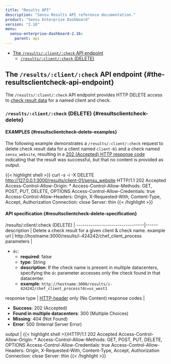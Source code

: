 ```yaml
---
title: "Results API"
description: "Sensu Results API reference documentation."
product: "Sensu Enterprise Dashboard"
version: "2.16"
menu:
  sensu-enterprise-dashboard-2.16:
    parent: api
---
```


- [The `/results/:client/:check` API endpoint](#the-resultsclientcheck-api-endpoint)
  - [`/results/:client/:check` (DELETE)](#resultsclientcheck-delete)

## The `/results/:client/:check` API endpoint {#the-resultsclientcheck-api-endpoint}

The `/results/:client/:check` API endpoint provides HTTP DELETE
access to [check result data][1] for a named client and check.

### `/results/:client/:check` (DELETE) {#resultsclientcheck-delete}

#### EXAMPLES {#resultsclientcheck-delete-examples}

The following example demonstrates a `/results/:client/:check` request to delete
check result data for a client named `client-01` and a check named
`sensu_website`, resulting in a [202 (Accepted) HTTP response code][2]
indicating that the result was successful, but that no content is provided as output.

{{< highlight shell >}}
curl -s -i -X DELETE http://127.0.0.1:3000/results/client-01/sensu_website
HTTP/1.1 202 Accepted
Access-Control-Allow-Origin: *
Access-Control-Allow-Methods: GET, POST, PUT, DELETE, OPTIONS
Access-Control-Allow-Credentials: true
Access-Control-Allow-Headers: Origin, X-Requested-With, Content-Type, Accept, Authorization
Connection: close
Server: thin
{{< /highlight >}}

#### API specification {#resultsclientcheck-delete-specification}

/results/:client/:check (DELETE) | 
---------------------------------|------
description                      | Delete a check result for a given client & check name.
example url                      | http://hostname:3000/results/i-424242/chef_client_process
parameters                       | <ul><li>`dc`:<ul><li>**required**: false</li><li>**type**: String</li><li>**description**: If the check name is present in multiple datacenters, specifying the `dc` parameter accesses only the check found in that datacenter.</li><li>**example**: `http://hostname:3000/results/i-424242/chef_client_process?dc=us_west1`</li></ul></li></ul>
response type                    | [HTTP-header][3] only (No Content)
response codes                   | <ul><li>**Success**: 202 (Accepted)</li><li>**Found in multiple datacenters**: 300 (Multiple Choices)</li><li>**Missing**: 404 (Not Found)</li><li>**Error**: 500 (Internal Server Error)</li></ul>
output                           | {{< highlight shell >}}HTTP/1.1 202 Accepted
Access-Control-Allow-Origin: *
Access-Control-Allow-Methods: GET, POST, PUT, DELETE, OPTIONS
Access-Control-Allow-Credentials: true
Access-Control-Allow-Headers: Origin, X-Requested-With, Content-Type, Accept, Authorization
Connection: close
Server: thin
{{< /highlight >}}

[?]:  #
[1]:  /sensu-core/latest/reference/checks#check-results
[2]:  https://en.wikipedia.org/wiki/List_of_HTTP_status_codes
[3]:  https://www.w3.org/Protocols/rfc2616/rfc2616-sec14.html
[4]:  /sensu-core/latest/reference/clients#proxy-clients
[5]:  /sensu-core/latest/reference/checks#check-definition-specification
